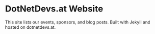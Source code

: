 # DotNetDevs.at Website

This site lists our events, sponsors, and blog posts. Built with Jekyll and hosted on dotnetdevs.at.
